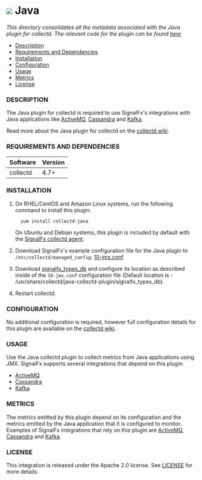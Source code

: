 # ![](./img/integrations_java.png) Java

_This directory consolidates all the metadata associated with the Java plugin for collectd. The relevant code for the plugin can be found [here](https://github.com/signalfx/collectd/blob/master/src/java.c)_

- [Description](#description)
- [Requirements and Dependencies](#requirements-and-dependencies)
- [Installation](#installation)
- [Configuration](#configuration)
- [Usage](#usage)
- [Metrics](#metrics)
- [License](#license)

### DESCRIPTION

The Java plugin for collectd is required to use SignalFx's integrations with Java applications like [ActiveMQ](https://github.com/signalfx/integrations/tree/master/collectd-activemq)[](sfx_link:collectd-activemq), [Cassandra](https://github.com/signalfx/integrations/tree/master/collectd-cassandra)[](sfx_link:collectd-cassandra) and [Kafka](https://github.com/signalfx/integrations/tree/master/collectd-kafka)[](sfx_link:collectd-kafka).

Read more about the Java plugin for collectd on the [collectd wiki](https://collectd.org/wiki/index.php/Plugin:Java).

### REQUIREMENTS AND DEPENDENCIES

| Software  | Version        |
|-----------|----------------|
| collectd  | 4.7+ |

### INSTALLATION

1. On RHEL/CentOS and Amazon Linux systems, run the following command to install this plugin:

         yum install collectd-java

    On Ubuntu and Debian systems, this plugin is included by default with the [SignalFx collectd agent](https://github.com/signalfx/integrations/tree/master/collectd)[](sfx_link:sfxcollectd).

1. Download SignalFx's example configuration file for the Java plugin to `/etc/collectd/managed_config`: [10-jmx.conf](https://github.com/signalfx/integrations/blob/master/collectd-java/10-jmx.conf)

1. Download [signalfx_types_db](https://github.com/signalfx/integrations/tree/master/collectd-java/signalfx_types_db) and configure its location as described inside of the `10-jmx.conf` configuration file (Default location is - /usr/share/collectd/java-collectd-plugin/signalfx_types_db).

1. Restart collectd.

### CONFIGURATION

No additional configuration is required, however full configuration details for this plugin are available on the [collectd wiki](https://collectd.org/wiki/index.php/Plugin:Java).

### USAGE

Use the Java collectd plugin to collect metrics from Java applications using JMX. SignalFx supports several integrations that depend on this plugin:

* [ActiveMQ](https://github.com/signalfx/integrations/tree/master/collectd-activemq)[](sfx_link:collectd-activemq)
* [Cassandra](https://github.com/signalfx/integrations/tree/master/collectd-cassandra)[](sfx_link:collectd-cassandra)
* [Kafka](https://github.com/signalfx/integrations/tree/master/collectd-kafka)[](sfx_link:collectd-kafka)

### METRICS

The metrics emitted by this plugin depend on its configuration and the metrics emitted by the Java application that it is configured to monitor. Examples of SignalFx integrations that rely on this plugin are [ActiveMQ](https://github.com/signalfx/integrations/tree/master/collectd-activemq)[](sfx_link:collectd-activemq), [Cassandra](https://github.com/signalfx/integrations/tree/master/collectd-cassandra)[](sfx_link:collectd-cassandra) and [Kafka](https://github.com/signalfx/integrations/tree/master/collectd-kafka)[](sfx_link:collectd-kafka).

### LICENSE

This integration is released under the Apache 2.0 license. See [LICENSE](./LICENSE) for more details.
